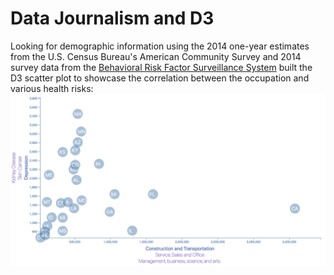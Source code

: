 # Data Journalism and D3

Looking for demographic information using the 2014 one-year estimates from the U.S. Census Bureau's American Community Survey and 2014 survey data from the [Behavioral Risk Factor Surveillance System](https://chronicdata.cdc.gov/Behavioral-Risk-Factors/BRFSS-2014-Overall/5ra3-ixqq) built the D3 scatter plot to showcase the correlation between the occupation and various health risks:
![3-brfss](images/screenshot.png)
